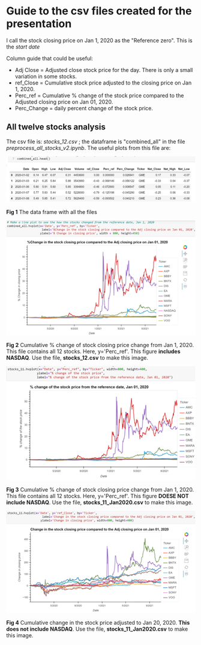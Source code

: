 # Guide to the csv files created for the presentation

I call the stock closing price on Jan 1, 2020 as the "Reference zero". This is the _start date_

Column guide that could be useful:
- Adj Close = Adjusted close stock price for the day. There is only a small variation in some stocks. 
- ref_Close = Cumulative stock price adjusted to the closing price on Jan 1, 2020.
- Perc_ref = Cumulative % change of the stock price compared to the Adjusted closing price on Jan 01, 2020.
- Perc_Change = daily percent change of the stock price.

## All twelve stocks analysis

The csv file is: *stocks_12.csv* ; the dataframe is "combined_all" in the file *preprocess_all_stocks_v2.ipynb*. The useful plots from this file are:

<img src = "images/combined_all_cols.png">

**Fig 1** The data frame with all the files

<img src = "images/Perc_change_close_12stocks_Jan2020.png">

**Fig 2** Cumulative % change of stock closing price change from Jan 1, 2020. This file contains all 12 stocks. Here, y='Perc_ref'. This figure **includes NASDAQ**. Use the file, **stocks_12.csv** to make this image.

<img src = "images/Perc_change_close_11stocks_Jan2020.png">

**Fig 3** Cumulative % change of stock closing price change from Jan 1, 2020. This file contains all 12 stocks. Here, y='Perc_ref'. This figure **DOESE NOT include NASDAQ**. Use the file, **stocks_11_Jan2020.csv** to make this image.

<img src = "images/Change_11stocks_Jan2020.png">

**Fig 4** Cumulative change in the stock price adjusted to Jan 20, 2020. **This does not include NASDAQ**. Use the file, **stocks_11_Jan2020.csv** to make this image.

